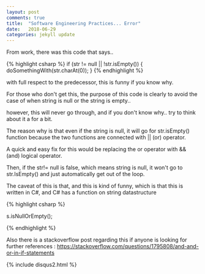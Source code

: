 ```yaml
---
layout: post
comments: true
title:  "Software Engineering Practices... Error"
date:   2018-06-29
categories: jekyll update
---
```


From work, there was this code that says..

{% highlight csharp %}
if (str != null || !str.isEmpty()) {
  doSomethingWith(str.charAt(0));
}
{% endhighlight %}

with full respect to the predecessor, this is funny if you know why.

For those who don't get this, the purpose of this code  is clearly to avoid the case of 
when string is null or the string is empty.. 

however, this will never go through, and if you don't know why.. 
try to think about it a for a bit.

The reason why is that even if the string is null, it will go for str.isEmpty()
function because the two functions are connected with || (or)  operator.

A quick and easy fix for this would be replacing the or operator 
with && (and) logical operator. 

Then, if the str!= null is false, which means string is null,
it won't go to str.IsEmpty() and just automatically get out of the loop.

The caveat of this is that,
and this is kind of funny, 
which is that this is written in C#,
and C# has a function on string datastructure

{% highlight csharp %}

s.isNullOrEmpty();

{% endhighlight %}

Also there is a stackoverflow post regarding this if anyone 
is looking for further references : 
https://stackoverflow.com/questions/1795808/and-and-or-in-if-statements


{% include disqus2.html %}